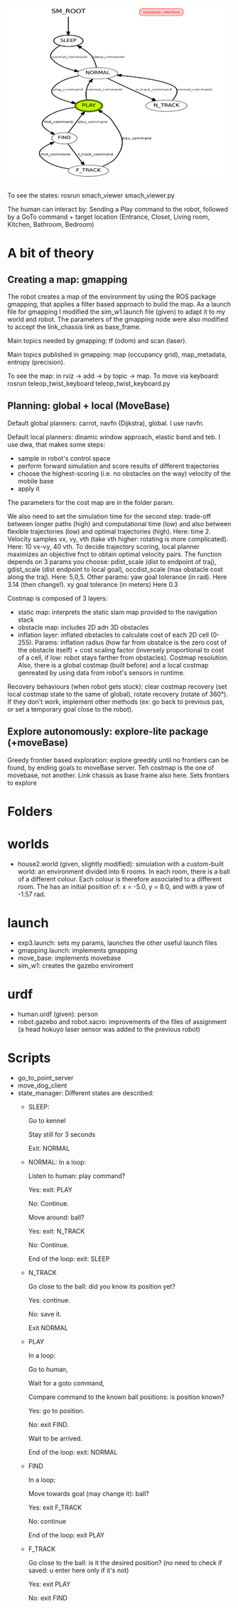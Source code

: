 
<p align="center">
  <img height="400" width="500" src="https://github.com/ChiaraSapo/exp-rob-assignment3/blob/master/exp_assignment3/images/Screenshot%20from%202020-12-28%2016-05-37.png?raw=true "Title"">
</p>


To see the states: rosrun smach_viewer smach_viewer.py


The human can interact by:
Sending a Play command to the robot, followed by a GoTo command + target location (Entrance,
Closet, Living room, Kitchen, Bathroom, Bedroom)

# A bit of theory

## Creating a map: gmapping
The robot creates a map of the environment by using the ROS package gmapping, that applies a filter based approach to build the map. As a launch file for gmapping I modified the sim_w1.launch file (given) to adapt it to my world and robot. The parameters of the gmapping node were also modified to accept the link_chassis link as base_frame.

Main topics needed by gmapping: tf (odom) and scan (laser).

Main topics  published in gmapping: map (occupancy grid), map_metadata, entropy (precision).

To see the map: in rviz -> add -> by topic -> map. To move via keyboard: rosrun teleop_twist_keyboard teleop_twist_keyboard.py 

## Planning: global + local (MoveBase)
Default global planners: carrot, navfn (Dijkstra), global. I use navfn. 

Default local planners: dinamic window approach, elastic band and teb. I use dwa, that makes some steps: 
- sample in robot's control space
- perform forward simulation and score results of different trajectories
- choose the highest-scoring (i.e. no obstacles on the way) velocity of the mobile base
- apply it

The parameters for the cost map are in the folder param. 

We also need to set the simulation time for the second step: trade-off between longer paths (high) and computational time (low) and also  between flexible trajectories (low) and optimal trajectories (high). Here: time 2. Velocity samples vx, vy, vth (take vth higher: rotating is more complicated). Here: 10 vx-vy, 40 vth. 
To decide trajectory scoring, local planner maximizes an objective fnct to obtain optimal velocity pairs. The function depends on 3 params you choose: pdist_scale (dist to endpoint of traj), gdist_scale (dist endpoint to local goal), occdist_scale (max obstacle cost along the traj). Here: 5,0,5.
Other params: yaw goal tolerance (in rad). Here 3.14 (then change!). xy goal tolerance (in meters) Here 0.3

Costmap is composed of 3 layers:
- static map: interprets the static slam map provided to the navigation stack
- obstacle map: includes 2D adn 3D obstacles
- inflation layer: inflated obstacles to calculate cost of each 2D cell (0-255). Params: inflation radius (how far from obstalce is the zero cost of the obstacle itself) + cost scaling factor (inversely proportional to cost of a cell, if low: robot stays farther from obstacles). Costmap resolution.
Also, there is a global costmap (built before) and a local costmap genreated by using data from robot's sensors in runtime.

Recovery behaviours (when robot gets stuck): clear costmap recovery (set local costmap state to the same of global), rotate recovery (rotate of 360°). If they don't work, implement other methods (ex: go back to previous pas, or set a temporary goal close to the robot).

## Explore autonomously: explore-lite package (+moveBase)
Greedy frontier based exploration: explore greedily until no frontiers can be found, by ending goals to moveBase server. Teh costmap is the one of movebase, not another. Link chassis as base frame also here.
Sets frontiers to explore


# Folders
# worlds
- house2.world (given, slightly modified): simulation with a custom-built world: an environment divided into 6 rooms. In each room, there is a ball of a different colour. Each colour is therefore associated to a different room. The has an initial position of: x = -5.0, y = 8.0, and with a yaw of -1.57 rad.

# launch 
- exp3.launch: sets my params, launches the other useful launch files 
- gmapping.launch: implements gmapping
- move_base: implements movebase
- sim_w1: creates the gazebo enviroment

# urdf 
- human.urdf (given): person
- robot.gazebo and robot.xacro: improvements of the files of assignment  (a head hokuyo laser sensor was added to the previous robot)

# Scripts
- go_to_point_server
- move_dog_client
- state_manager: Different states are described:
  - SLEEP: 
  
    Go to kennel
    
    Stay still for 3 seconds
    
    Exit: NORMAL
    
  - NORMAL: In a loop:
  
    Listen to human: play command?
    
    Yes: exit: PLAY
    
    No: Continue.
    
    Move around: ball?
    
    Yes: exit: N_TRACK
    
    No: Continue.
    
    End of the loop: exit: SLEEP

  - N_TRACK
  
    Go close to the ball: did you know its position yet?
    
    Yes: continue.

    No: save it.
    
    Exit NORMAL

  - PLAY
   
    In a loop:
    
    Go to human,
    
    Wait for a goto command,
    
    Compare command to the known ball positions: is position known?
    
    Yes: go to position.
    
    No: exit FIND.
    
    Wait to be arrived.
    
    End of the loop: exit: NORMAL

  - FIND
    
    In a loop:
    
    Move towards goal (may change it): ball?
    
    Yes: exit F_TRACK
    
    No: continue
    
    End of the loop: exit PLAY

  - F_TRACK
    
    Go close to the ball: is it the desired position? (no need to check if saved: u enter here only if it's not)
    
    Yes: exit PLAY
    
    No: exit FIND
